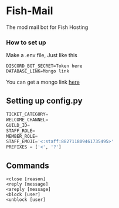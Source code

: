 # Fish-Mail
The mod mail bot for Fish Hosting

### How to set up
Make a .env file, Just like this

```
DISCORD_BOT_SECRET=Token here
DATABASE_LINK=Mongo link
```

You can get a mongo link [here](https://www.mongodb.com/)

## Setting up config.py
```py
TICKET_CATEGORY=
WELCOME_CHANNEL=
GUILD_ID=
STAFF_ROLE=
MEMBER_ROLE=
STAFF_EMOJI='<:staff:882711809461735495>'
PREFIXES = ['<', '?']
```

## Commands
```
<close [reason]
<reply [message]
<areply [message]
<block [user]
<unblock [user]
```
